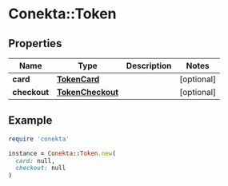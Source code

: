 # Conekta::Token

## Properties

| Name | Type | Description | Notes |
| ---- | ---- | ----------- | ----- |
| **card** | [**TokenCard**](TokenCard.md) |  | [optional] |
| **checkout** | [**TokenCheckout**](TokenCheckout.md) |  | [optional] |

## Example

```ruby
require 'conekta'

instance = Conekta::Token.new(
  card: null,
  checkout: null
)
```

